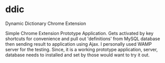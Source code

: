# ddic
Dynamic Dictionary Chrome Extension

Simple Chrome Extension Prototype Application. Gets activated by key
shortcuts for convenience and pull out 'definitions' from MySQL database
then sending result to application using Ajax. I personally used WAMP
server for the testing. Since, it is a working prototype application,
server, database needs to installed and set by those would want to try
it out.

